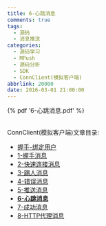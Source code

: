 ```yaml
---
title: 6-心跳消息
comments: true
tags:
  - 源码
  - 消息推送
categories:
  - 源码学习
  - MPush
  - 源码分析
  - SDK
  - ConnClient(模拟客户端)
abbrlink: 20000
date: 2016-03-01 21:00:00
---
```



{% pdf '6-心跳消息.pdf' %}

<br>
ConnClient(模拟客户端)文章目录:

* [握手-绑定用户](../握手-绑定用户)
* [1-握手消息](../1-握手消息)
* [2-快速连接消息](../2-快速连接消息)
* [3-踢人消息](../3-踢人消息)
* [4-错误消息](../4-错误消息)
* [5-推送消息](../5-推送消息)
* **[6-心跳消息](../6-心跳消息)**
* [7-成功消息](../7-成功消息)
* [8-HTTP代理消息](../8-HTTP代理消息)

